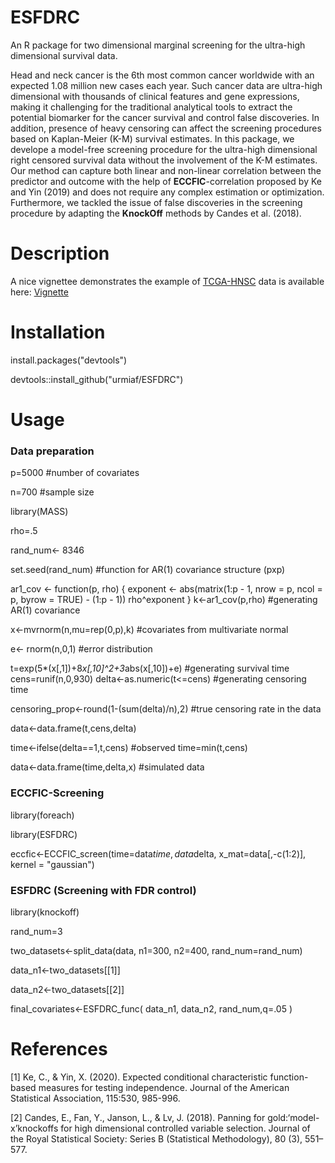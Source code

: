 # ESFDRC
An R package for two dimensional marginal screening for the ultra-high dimensional survival data.

Head and neck cancer is the 6th most common cancer worldwide with an expected 1.08 million new cases each year. 
Such cancer data are ultra-high dimensional with thousands of clinical features and gene expressions, 
making it challenging for the traditional analytical tools to extract the potential biomarker for the cancer survival and control false discoveries.
In addition, presence of heavy censoring can affect the screening procedures based on Kaplan-Meier (K-M) survival estimates. 
In this package, we develope a model-free screening procedure for the ultra-high dimensional right censored survival data without the involvement 
of the K-M estimates. Our method can capture both linear and non-linear correlation between the predictor and outcome with the help of **ECCFIC**-correlation proposed by Ke and Yin (2019) and 
does not require any complex estimation or optimization. Furthermore, we tackled the issue of false discoveries in the screening procedure by adapting the 
**KnockOff** methods by Candes et al. (2018). 

# Description

A nice vignettee demonstrates the example of [TCGA-HNSC](https://portal.gdc.cancer.gov/projects/TCGA-HNSC) data is available 
here: [Vignette](http://htmlpreview.github.io/?https://github.com/urmiaf/ESFDRC/blob/master/vignettes/Introduction.html)

# Installation
install.packages("devtools")

devtools::install_github("urmiaf/ESFDRC")

# Usage
### Data preparation
p=5000 #number of covariates

n=700 #sample size

library(MASS)

rho=.5

rand_num<- 8346

set.seed(rand_num) 
#function for AR(1) covariance structure (pxp)

ar1_cov <- function(p, rho) {
  exponent <- abs(matrix(1:p - 1, nrow = p, ncol = p, byrow = TRUE) - 
                    (1:p - 1))
  rho^exponent
}
k<-ar1_cov(p,rho) #generating AR(1) covariance

x<-mvrnorm(n,mu=rep(0,p),k) #covariates from multivariate normal

e<- rnorm(n,0,1) #error distribution

t=exp(5*(x[,1])+8*x[,10]^2+3*abs(x[,10])+e) #generating survival time
cens=runif(n,0,930)
delta<-as.numeric(t<=cens) #generating censoring time

censoring_prop<-round(1-(sum(delta)/n),2) #true censoring rate in the data

data<-data.frame(t,cens,delta)

time<-ifelse(delta==1,t,cens) #observed time=min(t,cens)

data<-data.frame(time,delta,x) #simulated data

### ECCFIC-Screening
library(foreach)

library(ESFDRC)

eccfic<-ECCFIC_screen(time=data$time, data$delta, x_mat=data[,-c(1:2)], kernel = "gaussian")

### ESFDRC (Screening with FDR control)
library(knockoff)

rand_num=3

two_datasets<-split_data(data, n1=300, n2=400, rand_num=rand_num)

data_n1<-two_datasets[[1]]

data_n2<-two_datasets[[2]]

final_covariates<-ESFDRC_func(
  data_n1,
  data_n2,
  rand_num,q=.05
)

                                                                                                                                                   
# References
<a id="1">[1]</a> 
Ke, C., & Yin, X. (2020). 
Expected conditional characteristic function-based measures for
testing independence. 
Journal of the American Statistical Association, 115:530, 985-996.

<a id="2">[2]</a> 
Candes, E., Fan, Y., Janson, L., & Lv, J. (2018). 
Panning for gold:‘model-x’knockoffs for high
dimensional controlled variable selection. 
Journal of the Royal Statistical Society: Series B
(Statistical Methodology), 80 (3), 551–577.
